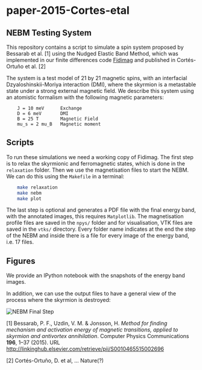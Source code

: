 # paper-2015-Cortes-etal

## NEBM Testing System

This repository contains a script to simulate a spin system proposed by
Bessarab et al. [1] using the Nudged Elastic Band Method, which
was implemented in our finite differences
code [Fidimag](https://github.com/fangohr/fidimag) and published
in Cortés-Ortuño et al. [2]

The system is a test model of 21 by 21 magnetic spins, with an interfacial
Dzyaloshinskii-Moriya interaction (DMI), where the skyrmion is a metastable
state under a strong external magnetic field.  We describe this system using an
atomistic formalism with the following magnetic parameters:

```
    J = 10 meV      Exchange
    D = 6 meV       DMI
    B = 25 T        Magnetic Field
    mu_s = 2 mu_B   Magnetic moment

```

## Scripts

To run these simulations we need a working copy of Fidimag.
The first step is to relax the skyrmionic and ferromagnetic states,
which is done in the `relaxation` folder. Then we use the
magnetisation files to start the NEBM. We can do this using
the `Makefile` in a terminal:

```bash
    make relaxation
    make nebm
    make plot
```

The last step is optional and generates a PDF file with the final energy band,
with the annotated images, this requires `Matplotlib`.  The magnetisation
profile files are saved in the `npys/` folder and for visualisation, VTK files
are saved in the `vtks/` directory. Every folder name indicates at the end the
step of the NEBM and inside there is a file for every image of the energy band,
i.e. 17 files.

## Figures

We provide an IPython notebook with the snapshots of the energy band images.

In addition, we can use the output files to have a general view of the process
where the skyrmion is destroyed:

![](https://github.com/fangohr/paper-2015-Cortes-etal/blob/master/figs/sk-fm_NEBM.jpg "NEBM Final Step")


[1] Bessarab, P. F., Uzdin, V. M. & Jonsson, H. *Method for finding mechanism
and activation energy of magnetic transitions, applied to skyrmion and
antivortex annihilation*.  Computer Physics Communications **196**, 1–37 (2015).
URL http://linkinghub.elsevier.com/retrieve/pii/S0010465515002696

[2] Cortés-Ortuño, D. et al, ... Nature(?)
